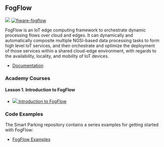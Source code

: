 <hr class="processing" style="display:none"/>
<h2>FogFlow</h2>

[![](https://nexus.lab.fiware.org/repository/raw/public/badges/chapters/processing.svg)](https://github.com/FIWARE/catalogue/blob/master/processing/README.md)
[![fiware-fogflow](https://nexus.lab.fiware.org/repository/raw/public/badges/stackoverflow/fogflow.svg)](https://stackoverflow.com/search?q=fogflow)

FogFlow is an IoT edge computing framework to orchestrate dynamic processing flows over cloud and edges. It can
dynamically and automatically composite multiple NGSI-based data processing tasks to form high level IoT services, and
then orchestrate and optimize the deployment of those services within a shared cloud-edge environment, with regards to
the availability, locality, and mobility of IoT devices.

<span/>

-   [Documentation](https://fogflow.rtfd.io/)

<h3>Academy Courses</h3>

<h4>Lesson 1. Introduction to FogFlow</h4>

-   <a href="https://www.slideshare.net/FI-WARE/fiware-global-summit-fogflow-a-new-ge-for-iot-edge-computing-97031456">![](https://fiware.github.io/academy/img/doc.svg)
    Introduction to FogFlow</a>

<h3>Code Examples</h3>

The Smart Parking repository contains a series examples for getting started with FogFlow:

-   [FogFlow Examples](https://github.com/smartfog/fogflow/tree/master/application/operator/smartparking)
